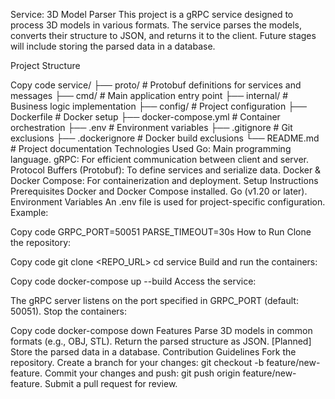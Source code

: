 Service: 3D Model Parser
This project is a gRPC service designed to process 3D models in various formats. The service parses the models, converts their structure to JSON, and returns it to the client. Future stages will include storing the parsed data in a database.

Project Structure

Copy code
service/
├── proto/               # Protobuf definitions for services and messages
├── cmd/                 # Main application entry point
├── internal/            # Business logic implementation
├── config/              # Project configuration
├── Dockerfile           # Docker setup
├── docker-compose.yml   # Container orchestration
├── .env                 # Environment variables
├── .gitignore           # Git exclusions
├── .dockerignore        # Docker build exclusions
└── README.md            # Project documentation
Technologies Used
Go: Main programming language.
gRPC: For efficient communication between client and server.
Protocol Buffers (Protobuf): To define services and serialize data.
Docker & Docker Compose: For containerization and deployment.
Setup Instructions
Prerequisites
Docker and Docker Compose installed.
Go (v1.20 or later).
Environment Variables
An .env file is used for project-specific configuration. Example:


Copy code
GRPC_PORT=50051
PARSE_TIMEOUT=30s
How to Run
Clone the repository:


Copy code
git clone <REPO_URL>
cd service
Build and run the containers:


Copy code
docker-compose up --build
Access the service:

The gRPC server listens on the port specified in GRPC_PORT (default: 50051).
Stop the containers:

Copy code
docker-compose down
Features
Parse 3D models in common formats (e.g., OBJ, STL).
Return the parsed structure as JSON.
[Planned] Store the parsed data in a database.
Contribution Guidelines
Fork the repository.
Create a branch for your changes: git checkout -b feature/new-feature.
Commit your changes and push: git push origin feature/new-feature.
Submit a pull request for review.
